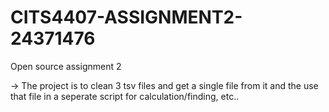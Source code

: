 # CITS4407-ASSIGNMENT2-24371476
Open source assignment 2

-> The project is to clean 3 tsv files and get a single file from it and the use that file in a seperate script for calculation/finding, etc..